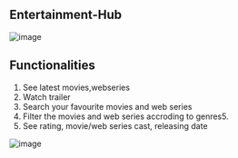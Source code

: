 ## Entertainment-Hub
![image](https://i.postimg.cc/sX5Xmn5q/Screenshot-2022-12-19-140158.jpg)

## Functionalities
1. See latest movies,webseries
2. Watch trailer
3. Search your favourite movies and web series
4. Filter the movies and web series accroding to genres5.
5. See rating, movie/web series cast, releasing date

![image](https://i.postimg.cc/KjzYbm6S/Screenshot-2022-12-19-140654.jpg)
